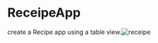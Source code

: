 # ReceipeApp
create a Recipe app using a table view.![receipe](https://user-images.githubusercontent.com/89539632/145386948-538706cd-3eda-40e6-95b2-bdbda3f03f9a.gif)
